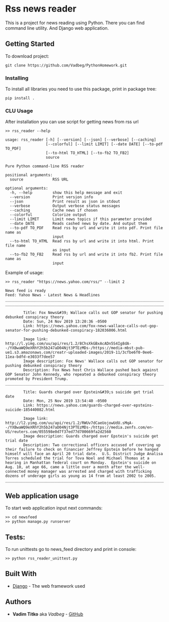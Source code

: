 # Rss news reader

This is a project for news reading using Python. There you can 
find command line utility. And Django web application.

## Getting Started

To download project:
```
git clone https://github.com/Vadbeg/PythonHomework.git 
```


### Installing
To install all libraries you need to use this package, print in package tree: 

```
pip install .
```

### CLU Usage

After installation you can use script for getting news from rss url 

```
>> rss_reader --help

usage: rss_reader [-h] [--version] [--json] [--verbose] [--caching]
                  [--colorful] [--limit LIMIT] [--date DATE] [--to-pdf TO_PDF]
                  [--to-html TO_HTML] [--to-fb2 TO_FB2]
                  source

Pure Python command-line RSS reader

positional arguments:
  source             RSS URL

optional arguments:
  -h, --help         show this help message and exit
  --version          Print version info
  --json             Print result as json in stdout
  --verbose          Output verbose status messages
  --caching          Cache news if chosen
  --colorful         Colorize output
  --limit LIMIT      Limit news topics if this parameter provided
  --date DATE        Reads cashed news by date. And output them
  --to-pdf TO_PDF    Read rss by url and write it into pdf. Print file name as
                     input
  --to-html TO_HTML  Read rss by url and write it into html. Print file name
                     as input
  --to-fb2 TO_FB2    Read rss by url and write it into fb2. Print file name as
                     input
```

Example of usage:

```
>> rss_reader "https://news.yahoo.com/rss/" --limit 2

News feed is ready
Feed: Yahoo News - Latest News & Headlines
____________________________________________________________________________________________________
____________________________________________________________________________________________________

        Title: Fox News&#39; Wallace calls out GOP senator for pushing debunked conspiracy theory
        Date: Sun, 24 Nov 2019 13:20:36 -0500
        Link: https://news.yahoo.com/fox-news-wallace-calls-out-gop-senator-for-pushing-debunked-conspiracy-182036006.html

        Image link: http://l.yimg.com/uu/api/res/1.2/8ChsXkGBxAcADn5S4Ig8dA--/YXBwaWQ9eXRhY2h5b247aD04Njt3PTEzMDs-/https://media-mbst-pub-ue1.s3.amazonaws.com/creatr-uploaded-images/2019-11/3cfbe6f0-0ee6-11ea-bdfd-e3033f7dee57
        Image description: Fox News' Wallace calls out GOP senator for pushing debunked conspiracy theory
        Description: Fox News host Chris Wallace pushed back against GOP Senator John Kennedy, who repeated a debunked conspiracy theory promoted by President Trump. 
____________________________________________________________________________________________________

        Title: Guards charged over Epstein&#39;s suicide get trial date
        Date: Mon, 25 Nov 2019 13:54:40 -0500
        Link: https://news.yahoo.com/guards-charged-over-epsteins-suicide-185440082.html

        Image link: http://l2.yimg.com/uu/api/res/1.2/RWUv7dCaeUojowUdU.sMqA--/YXBwaWQ9eXRhY2h5b247aD04Njt3PTEzMDs-/https://media.zenfs.com/en-US/reuters.com/055598e0d7f37ed77d700669fa2d2560
        Image description: Guards charged over Epstein's suicide get trial date
        Description: Two correctional officers accused of covering up their failure to check on financier Jeffrey Epstein before he hanged himself will face an April 20 trial date.  U.S. District Judge Analisa Torres scheduled the trial for Tova Noel and Michael Thomas at a hearing in Manhattan federal court on Monday.  Epstein's suicide on Aug. 10, at age 66, came a little over a month after the well-connected money manager was arrested and charged with trafficking dozens of underage girls as young as 14 from at least 2002 to 2005.
____________________________________________________________________________________________________
```
## Web application usage
To start web application input next commands:

```
>> cd newsfeed
>> python manage.py runserver
```

## Tests:
To run unittests go to news_feed directory and print in console:

```
>> python rss_reader_unittest.py
```


## Built With

* [Django](https://docs.djangoproject.com/en/2.2/) - The web framework used


## Authors

* **Vadim Titko** aka *Vadbeg* - [GitHub](https://github.com/Vadbeg/PythonHomework/commits?author=Vadbeg)
 
